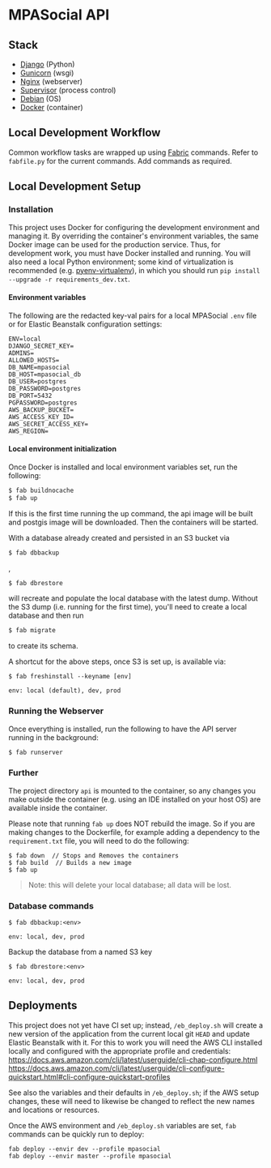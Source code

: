 # MPASocial API

## Stack

- [Django](https://www.djangoproject.com/) (Python)
- [Gunicorn](https://gunicorn.org/) (wsgi)
- [Nginx](https://www.nginx.com/) (webserver)
- [Supervisor](http://supervisord.org/) (process control)
- [Debian](https://www.debian.org/releases/stretch/) (OS)
- [Docker](https://www.docker.com/) (container)

## Local Development Workflow

Common workflow tasks are wrapped up using [Fabric](http://www.fabfile.org/) commands. Refer to `fabfile.py` for the
current commands. Add commands as required.

## Local Development Setup

### Installation

This project uses Docker for configuring the development environment and managing it. By overriding the container's
environment variables, the same Docker image can be used for the production service. Thus, for development work, you
must have Docker installed and running. You will also need a local Python environment; some kind of virtualization is recommended (e.g. [pyenv-virtualenv](https://github.com/pyenv/pyenv-virtualenv)), in which you should run `pip install --upgrade -r requirements_dev.txt`.

#### Environment variables

The following are the redacted key-val pairs for a local MPASocial `.env` file or for Elastic Beanstalk configuration
settings:

```
ENV=local
DJANGO_SECRET_KEY=
ADMINS=
ALLOWED_HOSTS=
DB_NAME=mpasocial
DB_HOST=mpasocial_db
DB_USER=postgres
DB_PASSWORD=postgres
DB_PORT=5432
PGPASSWORD=postgres
AWS_BACKUP_BUCKET=
AWS_ACCESS_KEY_ID=
AWS_SECRET_ACCESS_KEY=
AWS_REGION=
```

#### Local environment initialization

Once Docker is installed and local environment variables set, run the following:

```sh
$ fab buildnocache
$ fab up
```

If this is the first time running the up command, the api image will be built and postgis image will be downloaded. Then
the containers will be started.

With a database already created and persisted in an S3 bucket via

```sh
$ fab dbbackup
``` 
,

```sh
$ fab dbrestore
``` 

will recreate and populate the local database with the latest dump. Without the S3 dump (i.e. running for the first
time), you'll need to create a local database and then run

 ```sh
$ fab migrate
``` 

to create its schema.

A shortcut for the above steps, once S3 is set up, is available via:

```
$ fab freshinstall --keyname [env]

env: local (default), dev, prod
```

### Running the Webserver

Once everything is installed, run the following to have the API server running in the background:

```sh
$ fab runserver
```

### Further

The project directory `api` is mounted to the container, so any changes you make outside the container (e.g. using an
IDE installed on your host OS) are available inside the container.

Please note that running `fab up` does NOT rebuild the image. So if you are making changes to the Dockerfile, for
example adding a dependency to the `requirement.txt` file, you will need to do the following:

```
$ fab down  // Stops and Removes the containers
$ fab build  // Builds a new image
$ fab up
```

> Note: this will delete your local database; all data will be lost.

### Database commands

```
$ fab dbbackup:<env>

env: local, dev, prod
```

Backup the database from a named S3 key

```
$ fab dbrestore:<env>

env: local, dev, prod
```

## Deployments

This project does not yet have CI set up; instead, `/eb_deploy.sh` will create a new version of the application from 
the current local git `HEAD` and update Elastic Beanstalk with it. For this to work you will need the AWS CLI 
installed locally and configured with the appropriate profile and credentials:
https://docs.aws.amazon.com/cli/latest/userguide/cli-chap-configure.html  
https://docs.aws.amazon.com/cli/latest/userguide/cli-configure-quickstart.html#cli-configure-quickstart-profiles

See also the variables and their defaults in `/eb_deploy.sh`; if the AWS setup changes, these will need to likewise 
be changed to reflect the new names and locations or resources.

Once the AWS environment and `/eb_deploy.sh` variables are set, `fab` commands can be quickly run to deploy:

```
fab deploy --envir dev --profile mpasocial
fab deploy --envir master --profile mpasocial
```
